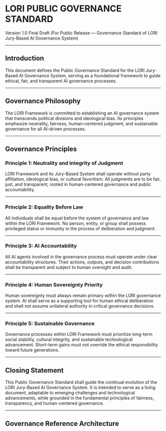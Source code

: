 # LORI PUBLIC GOVERNANCE STANDARD
<!-- LORI GOVERNANCE STANDARD v1.0 — Author: Founder of the LORI Ethical System — Date: June 2025 -->


Version 1.0 Final Draft
(For Public Release — Governance Standard of LORI Jury-Based AI Governance System)

---

## Introduction

This document defines the Public Governance Standard for the LORI Jury-Based AI Governance System, serving as a foundational framework to guide ethical, fair, and transparent AI governance processes.

---

## Governance Philosophy

The LORI Framework is committed to establishing an AI governance system that transcends political divisions and ideological bias.
Its principles emphasize neutrality, fairness, human-centered judgment, and sustainable governance for all AI-driven processes.

---

## Governance Principles

### Principle 1: Neutrality and Integrity of Judgment

LORI Framework and its Jury-Based System shall operate without party affiliation, ideological bias, or cultural favoritism.
All judgments are to be fair, just, and transparent, rooted in human-centered governance and public accountability.

---

### Principle 2: Equality Before Law

All individuals shall be equal before the system of governance and law within the LORI Framework.
No person, entity, or group shall possess privileged status or immunity in the process of deliberation and judgment.

---

### Principle 3: AI Accountability

All AI agents involved in the governance process must operate under clear accountability structures.
Their actions, outputs, and decision contributions shall be transparent and subject to human oversight and audit.

---

### Principle 4: Human Sovereignty Priority

Human sovereignty must always remain primary within the LORI governance system.
AI shall serve as a supporting tool for human ethical deliberation and shall not assume unilateral authority in critical governance decisions.

---

### Principle 5: Sustainable Governance

Governance processes within LORI Framework must prioritize long-term social stability, cultural integrity, and sustainable technological advancement.
Short-term gains must not override the ethical responsibility toward future generations.

---

## Closing Statement

This Public Governance Standard shall guide the continual evolution of the LORI Jury-Based AI Governance System.
It is intended to serve as a living document, adaptable to emerging challenges and technological advancements, while grounded in the fundamental principles of fairness, transparency, and human-centered governance.

---
## Governance Reference Architecture

